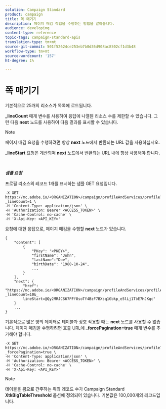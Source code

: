 ```yaml
---
solution: Campaign Standard
product: campaign
title: 쪽 매기기
description: 페이지 매김 작업을 수행하는 방법을 알아봅니다.
audience: developing
content-type: reference
topic-tags: campaign-standard-apis
translation-type: tm+mt
source-git-commit: 501f52624ce253eb7b0d36d908ac8502cf1d3b48
workflow-type: tm+mt
source-wordcount: '157'
ht-degree: 1%

---
```



# 쪽 매기기

기본적으로 25개의 리소스가 목록에 로드됩니다.

**_lineCount** 매개 변수를 사용하여 응답에 나열된 리소스 수를 제한할 수 있습니다.  그런 다음 **next** 노드를 사용하여 다음 결과를 표시할 수 있습니다.

>[!NOTE]
>
>페이지 매김 요청을 수행하려면 항상 **next** 노드에서 반환되는 URL 값을 사용하십시오.
>
>**_lineStart** 요청은 계산되며 **next** 노드에서 반환되는 URL 내에 항상 사용해야 합니다.

<br/>

***샘플 요청***

프로필 리소스의 레코드 1개를 표시하는 샘플 GET 요청입니다.

```
-X GET https://mc.adobe.io/<ORGANIZATION>/campaign/profileAndServices/profile?_lineCount=1 \
-H 'Content-Type: application/json' \
-H 'Authorization: Bearer <ACCESS_TOKEN>' \
-H 'Cache-Control: no-cache' \
-H 'X-Api-Key: <API_KEY>'
```

요청에 대한 응답으로, 페이지 매김을 수행할 **next** 노드가 있습니다.

```
{
    "content": [
        {
            "PKey": "<PKEY>",
            "firstName": "John",
            "lastName":"Doe",
            "birthDate": "1980-10-24",
            ...
        }
    ],
    "next": {
        "href": "https://mc.adobe.io/<ORGANIZATION>/campaign/profileAndServices/profile/email?_lineCount=10&_
        lineStart=@Qy2MRJCS67PFf8soTf4BzF7BXsq1Gbkp_e5lLj1TbE7HJKqc"
    }
    ...
}
```

기본적으로 많은 양의 데이터로 테이블과 상호 작용할 때는 **next** 노드를 사용할 수 없습니다. 페이지 매김을 수행하려면 호출 URL에 **_forcePagination=true** 매개 변수를 추가해야 합니다.

```
-X GET https://mc.adobe.io/<ORGANIZATION>/campaign/profileAndServices/profile?_forcePagination=true \
-H 'Content-Type: application/json' \
-H 'Authorization: Bearer <ACCESS_TOKEN>' \
-H 'Cache-Control: no-cache' \
-H 'X-Api-Key: <API_KEY>'
```

>[!NOTE]
>
>테이블을 큼으로 간주하는 위의 레코드 수가 Campaign Standard **XtkBigTableThreshold** 옵션에 정의되어 있습니다. 기본값은 100,000개의 레코드입니다.
